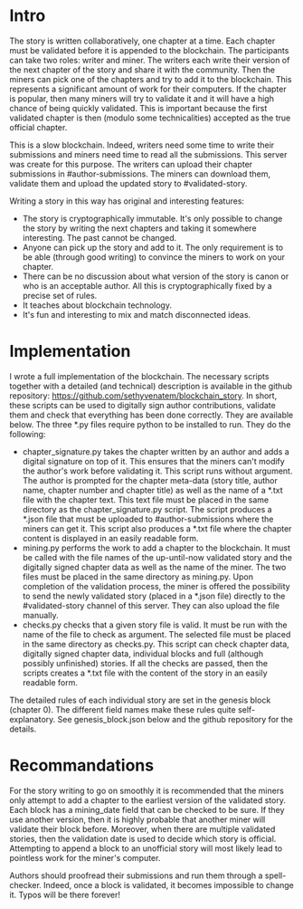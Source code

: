 # Intro

The story is written collaboratively, one chapter at a time. Each chapter must be validated before it is appended to the blockchain. The participants can take two roles: writer and miner. The writers each write their version of the next chapter of the story and share it with the community. Then the miners can pick one of the chapters and try to add it to the blockchain. This represents a significant amount of work for their computers. If the chapter is popular, then many miners will try to validate it and it will have a high chance of being quickly validated. This is important because the first validated chapter is then (modulo some technicalities) accepted as the true official chapter.

This is a slow blockchain. Indeed, writers need some time to write their submissions and miners need time to read all the submissions. This server was create for this purpose. The writers can upload their chapter submissions in #author-submissions. The miners can download them, validate them and upload the updated story to #validated-story.

Writing a story in this way has original and interesting features:

- The story is cryptographically immutable. It's only possible to change the story by writing the next chapters and taking it somewhere interesting. The past cannot be changed.
- Anyone can pick up the story and add to it. The only requirement is to be able (through good writing) to convince the miners to work on your chapter.
- There can be no discussion about what version of the story is canon or who is an acceptable author. All this is cryptographically fixed by a precise set of rules.
- It teaches about blockchain technology.
- It's fun and interesting to mix and match disconnected ideas.

# Implementation

I wrote a full implementation of the blockchain. The necessary scripts together with a detailed (and technical) description is available in the github repository: https://github.com/sethyvenatem/blockchain_story. In short, these scripts can be used to digitally sign author contributions, validate them and check that everything has been done correctly. They are available below. The three *.py files require python to be installed to run. They do the following:

- chapter_signature.py takes the chapter written by an author and adds a digital signature on top of it. This ensures that the miners can't modify the author's work before validating it. This script runs without argument. The author is prompted for the chapter meta-data (story title, author name, chapter number and chapter title) as well as the name of a *.txt file with the chapter text. This text file must be placed in the same directory as the chapter_signature.py script. The script produces a *.json file that must be uploaded to #author-submissions where the miners can get it. This script also produces a *.txt file where the chapter content is displayed in an easily readable form.
- mining.py performs the work to add a chapter to the blockchain. It must be called with the file names of the up-until-now validated story and the digitally signed chapter data as well as the name of the miner. The two files must be placed in the same directory as mining.py. Upon completion of the validation process, the miner is offered the possibility to send the newly validated story (placed in a *.json file) directly to the #validated-story channel of this server. They can also upload the file manually.
- checks.py checks that a given story file is valid. It must be run with the name of the file to check as argument. The selected file must be placed in the same directory as checks.py. This script can check chapter data, digitally signed chapter data, individual blocks and full (although possibly unfinished) stories. If all the checks are passed, then the scripts creates a *.txt file with the content of the story in an easily readable form.

The detailed rules of each individual story are set in the genesis block (chapter 0). The different field names make these rules quite self-explanatory. See genesis_block.json below and the github repository for the details.

# Recommandations

For the story writing to go on smoothly it is recommended that the miners only attempt to add a chapter to the earliest version of the validated story. Each block has a mining_date field that can be checked to be sure. If they use another version, then it is highly probable that another miner will validate their block before. Moreover, when there are multiple validated stories, then the validation date is used to decide which story is official. Attempting to append a block to an unofficial story will most likely lead to pointless work for the miner's computer.

Authors should proofread their submissions and run them through a spell-checker. Indeed, once a block is validated, it becomes impossible to change it. Typos will be there forever!